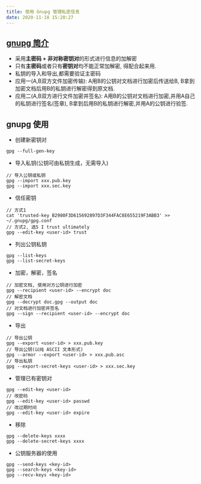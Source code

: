 ```yaml
---
title: 使用 Gnupg 管理私密信息
date: 2020-11-18 15:20:27
---
```


## [gnupg 简介](https://wiki.archlinux.org/index.php/GnuPG_(%E7%AE%80%E4%BD%93%E4%B8%AD%E6%96%87))
* 采用**主密码 + 非对称密钥对**的形式进行信息的加解密
* 只有**主密码**或者只有**密钥对**均不能正常加解密, 得配合起来用.
* 私钥的导入和导出,都需要验证主密码
* 应用一(A,B双方文件加密传输): A用B的公钥对文档进行加密后传送给B, B拿到加密文档后用B的私钥进行解密得到原文档.
* 应用二(A,B双方进行文件加密并签名): A用B的公钥对文档进行加密,并用A自己的私钥进行签名(签章), B拿到后用B的私钥进行解密,并用A的公钥进行验签.

## gnupg 使用

* 创建新密钥对

```
gpg --full-gen-key
```

* 导入私钥(公钥可由私钥生成，无需导入)

```
// 导入公钥或私钥
gpg --import xxx.pub.key
gpg --import xxx.sec.key
```

* 信任密钥

```
// 方式1
cat 'trusted-key B2980F3D615692897D3F344FAC8E655219F3ABB3' >> ~/.gnupg/gpg.conf
// 方式2, 选5 I trust ultimately
gpg --edit-key <user-id> trust
```

* 列出公钥私钥

```
gpg --list-keys
gpg --list-secret-keys
```

* 加密，解密，签名

```
// 加密文档, 使用对方公钥进行加密
gpg --recipient <user-id> --encrypt doc
// 解密文档
gpg --decrypt doc.gpg --output doc
// 对文档进行加密并签名
gpg --sign --recipient <user-id> --encrypt doc
```

* 导出

```
// 导出公钥
gpg --export <user-id> > xxx.pub.key
// 导出公钥(以纯 ASCII 文本形式)
gpg --armor --export <user-id> > xxx.pub.asc
// 导出私钥
gpg --export-secret-keys <user-id> > xxx.sec.key
```

* 管理已有密钥对

```
gpg --edit-key <user-id>
// 改密码
gpg --edit-key <user-id> passwd
// 改过期时间
gpg --edit-key <user-id> expire
```

* 移除

```
gpg --delete-keys xxxx
gpg --delete-secret-keys xxxx
```

* 公钥服务器的使用

```
gpg --send-keys <key-id>
gpg --search-keys <key-id>
gpg --recv-keys <key-id>
```
